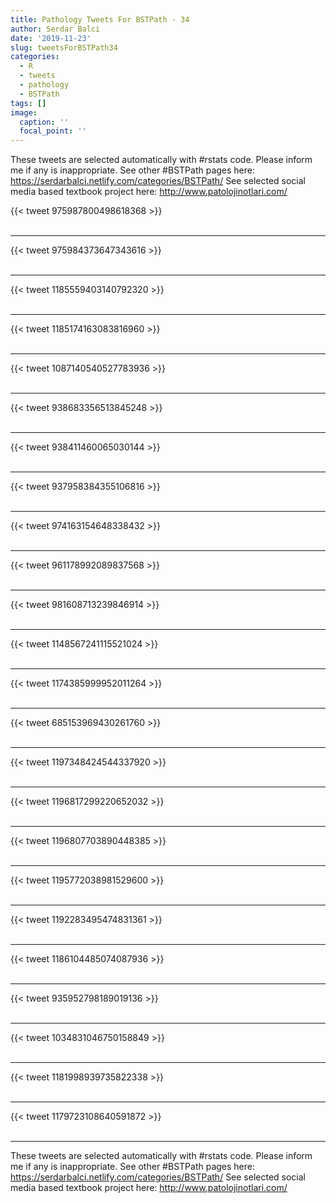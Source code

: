 ```yaml
---
title: Pathology Tweets For BSTPath - 34
author: Serdar Balci
date: '2019-11-23'
slug: tweetsForBSTPath34
categories:
  - R
  - tweets
  - pathology
  - BSTPath
tags: []
image:
  caption: ''
  focal_point: ''
---
```



These tweets are selected automatically with #rstats code. Please inform me if any is inappropriate.
See other #BSTPath pages here: https://serdarbalci.netlify.com/categories/BSTPath/ 
See selected social media based textbook project here: http://www.patolojinotlari.com/

{{< tweet 975987800498618368 >}}
<br>
<br>
<hr>
{{< tweet 975984373647343616 >}}
<br>
<br>
<hr>
{{< tweet 1185559403140792320 >}}
<br>
<br>
<hr>
{{< tweet 1185174163083816960 >}}
<br>
<br>
<hr>
{{< tweet 1087140540527783936 >}}
<br>
<br>
<hr>
{{< tweet 938683356513845248 >}}
<br>
<br>
<hr>
{{< tweet 938411460065030144 >}}
<br>
<br>
<hr>
{{< tweet 937958384355106816 >}}
<br>
<br>
<hr>
{{< tweet 974163154648338432 >}}
<br>
<br>
<hr>
{{< tweet 961178992089837568 >}}
<br>
<br>
<hr>
{{< tweet 981608713239846914 >}}
<br>
<br>
<hr>
{{< tweet 1148567241115521024 >}}
<br>
<br>
<hr>
{{< tweet 1174385999952011264 >}}
<br>
<br>
<hr>
{{< tweet 685153969430261760 >}}
<br>
<br>
<hr>
{{< tweet 1197348424544337920 >}}
<br>
<br>
<hr>
{{< tweet 1196817299220652032 >}}
<br>
<br>
<hr>
{{< tweet 1196807703890448385 >}}
<br>
<br>
<hr>
{{< tweet 1195772038981529600 >}}
<br>
<br>
<hr>
{{< tweet 1192283495474831361 >}}
<br>
<br>
<hr>
{{< tweet 1186104485074087936 >}}
<br>
<br>
<hr>
{{< tweet 935952798189019136 >}}
<br>
<br>
<hr>
{{< tweet 1034831046750158849 >}}
<br>
<br>
<hr>
{{< tweet 1181998939735822338 >}}
<br>
<br>
<hr>
{{< tweet 1179723108640591872 >}}
<br>
<br>
<hr>


These tweets are selected automatically with #rstats code. Please inform me if any is inappropriate.
See other #BSTPath pages here: https://serdarbalci.netlify.com/categories/BSTPath/ 
See selected social media based textbook project here: http://www.patolojinotlari.com/
